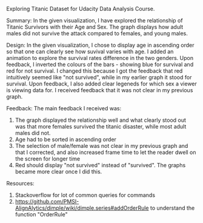 Exploring Titanic Dataset for Udacity Data Analysis Course.

Summary: In the given visualization, I have explored the relationship of Titanic Survivors with their Age and Sex. The graph displays how adult males did not survive the attack compared to females, and young males.

Design: In the given visualization, I chose to display age in ascending order so that one can clearly see how suvival varies with age. I added an animation to explore the survival rates difference in the two genders.
Upon feedback, I inverted the colours of the bars - showing blue for survival and red for not survival. I changed this because I got the feedback that red intuitively seemed like "not survived", while in my earlier graph it stood for survival.
Upon feedback, I also added clear legeneds for which sex a viewer is viewing data for. I received feedback that it was not clear in my previous graph.

Feedback: The main feedback I received was:
1) The graph displayed the relationship well and what clearly stood out was that more females survived the titanic disaster, while most adult males did not.
2) Age had to be sorted in ascending order
3) The selection of male/female was not clear in my previous graph and that I corrected, and also increased frame time to let the reader dwell on the screen for longer time
4) Red should display "not survived" instead of "survived". The graphs became more clear once I did this.

Resources:
1) Stackoverflow for lot of common queries for commands
2) https://github.com/PMSI-AlignAlytics/dimple/wiki/dimple.series#addOrderRule to understand the function "OrderRule"
